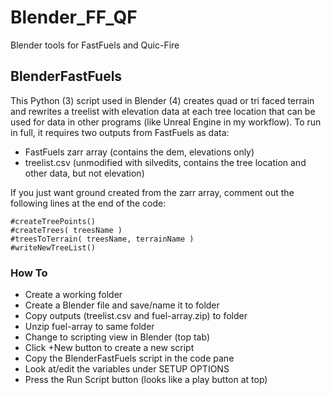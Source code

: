# **Blender_FF_QF**
Blender tools for FastFuels and Quic-Fire

## **BlenderFastFuels**
This Python (3) script used in Blender (4) creates quad or tri faced terrain and rewrites a treelist with elevation data at each tree location that can be used for data in other programs (like Unreal Engine in my workflow).
To run in full, it requires two outputs from FastFuels as data:
- FastFuels zarr array (contains the dem, elevations only)
- treelist.csv (unmodified with silvedits, contains the tree location and other data, but not elevation)

If you just want ground created from the zarr array, comment out the following lines at the end of the code:
```
#createTreePoints()
#createTrees( treesName )
#treesToTerrain( treesName, terrainName )
#writeNewTreeList()
```
### How To
+ Create a working folder
+ Create a Blender file and save/name it to folder
+ Copy outputs (treelist.csv and fuel-array.zip) to folder
+ Unzip fuel-array to same folder
+ Change to scripting view in Blender (top tab)
+ Click +New button to create a new script
+ Copy the BlenderFastFuels script in the code pane
+ Look at/edit the variables under SETUP OPTIONS
+ Press the Run Script button (looks like a play button at top)

